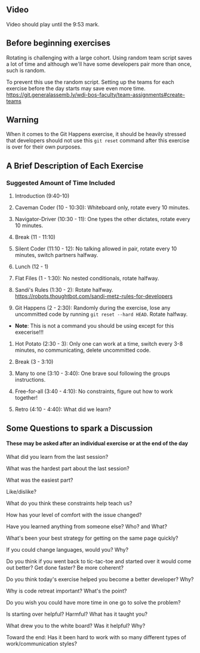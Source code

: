 ## Video

Video should play until the 9:53 mark.

## Before beginning exercises

Rotating is challenging with a large cohort. Using random team script saves a lot of time and although we'll have some developers pair more than once, such is random.

To prevent this use the random script.
Setting up the teams for each exercise before the day starts may save even more time.
https://git.generalassemb.ly/wdi-bos-faculty/team-assignments#create-teams

## Warning

When it comes to the Git Happens exercise, it should be heavily stressed that developers should not use this `git reset` command after this exercise is over for their own purposes.

## A Brief Description of Each Exercise

### Suggested Amount of Time Included

1. Introduction (9:40-10)

1.  Caveman Coder (10 - 10:30): Whiteboard only, rotate every 10 minutes.

1.  Navigator-Driver (10:30 - 11): One types the other dictates, rotate every 10 minutes.

1. Break (11 - 11:10)

1.  Silent Coder (11:10 - 12): No talking allowed in pair, rotate every 10 minutes, switch partners halfway.

1. Lunch (12 - 1)

1.  Flat Files (1 - 1:30): No nested conditionals, rotate halfway.

1.  Sandi's Rules (1:30 - 2): Rotate halfway. https://robots.thoughtbot.com/sandi-metz-rules-for-developers

1.  Git Happens (2 - 2:30): Randomly during the exercise, lose any uncommitted code by running `git reset --hard HEAD`. Rotate halfway.
  * **Note**: This is not a command you should be using except for this execerise!!!


1.  Hot Potato (2:30 - 3): Only one can work at a time, switch every 3-8 minutes, no communicating, delete uncommitted code.

1. Break (3 - 3:10)

1.  Many to one (3:10 - 3:40): One brave soul following the groups instructions.

1.  Free-for-all (3:40 - 4:10): No constraints, figure out how to work together!

1. Retro (4:10 - 4:40): What did we learn?


## Some Questions to spark a Discussion

#### These may be asked after an individual exercise or at the end of the day

What did you learn from the last session?

What was the hardest part about the last session?

What was the easiest part?

Like/dislike?

What do you think these constraints help teach us?

How has your level of comfort with the issue changed?

Have you learned anything from someone else? Who? and What?

What's been your best strategy for getting on the same page quickly?

If you could change languages, would you? Why?

Do you think if you went back to tic-tac-toe and started over it would come out better? Get done faster? Be more coherent?

Do you think today's exercise helped you become a better developer? Why?

Why is code retreat important? What's the point?

Do you wish you could have more time in one go to solve the problem?

Is starting over helpful? Harmful? What has it taught you?

What drew you to the white board? Was it helpful? Why?

Toward the end: Has it been hard to work with so many different types of work/communication styles?
